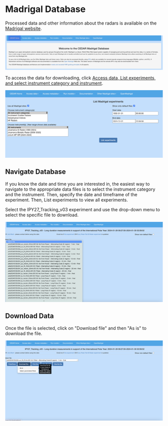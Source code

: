 # Madrigal Database

Processed data and other information about the radars is available on the [Madrigal website](http://cedar.openmadrigal.org/index.html).

![madrigal_webpage](images/madrigal_database.png)

To access the data for downloading, click [Access data, List experiments, and select instrument category and instrument](http://cedar.openmadrigal.org/list).

![data_access_page](images/madrigal_experiments.png)

## Navigate Database

If you know the date and time you are interested in, the easiest way to navigate to the appropriate data files is to select the instrument category and the instrument. Then, specify the date and timeframe of the experiment. Then, List experiments to view all experiments. 


Select the IPY27_Tracking_v03 experiment and use the drop-down menu to select the specific file to download. 

![experiment_view](images/madrigal_files.png)

## Download Data

Once the file is selected, click on "Download file" and then "As is" to download the file.  

![download_data](images/madrigal_download.png)

